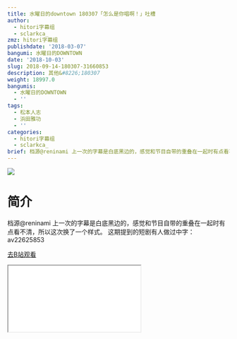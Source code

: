 ```yaml
---
title: 水曜日的downtown 180307「怎么是你唱啊！」吐槽
author:
  - hitori字幕组
  - sclarkca_
zmz: hitori字幕组
publishdate: '2018-03-07'
bangumi: 水曜日的DOWNTOWN
date: '2018-10-03'
slug: 2018-09-14-180307-31660853
description: 其他&#8226;180307
weight: 18997.0
bangumis:
  - 水曜日的DOWNTOWN
  - ''
tags:
  - 松本人志
  - 浜田雅功
  - ''
categories:
  - hitori字幕组
  - sclarkca_
brief: 档源@reninami 上一次的字幕是白底黑边的，感觉和节目自带的重叠在一起时有点看不清，所以这次换了一个样式。 这期提到的短剧有人做过中字：av22625853
---
```

![](https://i.imgur.com/lq3Y4FG.jpg)
# 简介
档源@reninami
上一次的字幕是白底黑边的，感觉和节目自带的重叠在一起时有点看不清，所以这次换了一个样式。
这期提到的短剧有人做过中字：av22625853

[去B站观看](https://www.bilibili.com/video/av31660853/)
<div class ="resp-container"><iframe class="testiframe" src="//player.bilibili.com/player.html?aid=31660853"", scrolling="no", allowfullscreen="true" > </iframe></div>

